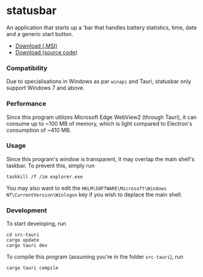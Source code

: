 # statusbar
An application that starts up a 'bar that handles battery statistics, time, date and a generic start button.

* [Download (.MSI)](https://github.com/tnhung2011/statusbar/releases)
* [Download (source code)](https://github.com/tnhung2011/statusbar/archive/refs/heads/master.zip)

### Compatibility
Due to specialisations in Windows as par `winapi` and Tauri, statusbar only support Windows 7 and above.

### Performance
Since this program utilizes Microsoft Edge WebView2 (through Tauri), it can consume up to ~100 MB of memory, which is light compared to Electron's consumption of ~410 MB.

### Usage
Since this program's window is transparent, it may overlap the main shell's taskbar. To prevent this, simply run
```batch
taskkill /f /im explorer.exe
```
You may also want to edit the `HKLM\SOFTWARE\Microsoft\Windows NT\CurrentVersion\Winlogon` key if you wish to deplace the main shell.

### Development
To start developing, run
```batch
cd src-tauri
cargo update
cargo tauri dev
```

To compile this program (assuming you're in the folder `src-tauri`), run
```batch
cargo tauri compile
```